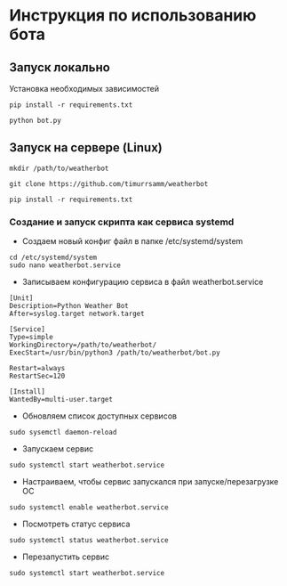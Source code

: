 # Инструкция по использованию бота

## Запуск локально

Установка необходимых зависимостей

`pip install -r requirements.txt`

`python bot.py`

## Запуск на сервере (Linux)

```
mkdir /path/to/weatherbot

git clone https://github.com/timurrsamm/weatherbot

pip install -r requirements.txt

```

### Создание и запуск скрипта как сервиса systemd

- Создаем новый конфиг файл в папке /etc/systemd/system
```
cd /etc/systemd/system
sudo nano weatherbot.service
```

- Записываем конфигурацию сервиса в файл weatherbot.service

```
[Unit]
Description=Python Weather Bot
After=syslog.target network.target

[Service]
Type=simple
WorkingDirectory=/path/to/weatherbot/
ExecStart=/usr/bin/python3 /path/to/weatherbot/bot.py

Restart=always
RestartSec=120

[Install]
WantedBy=multi-user.target
```

- Обновляем список доступных сервисов  

```
sudo sysemctl daemon-reload
```

- Запускаем сервис

```
sudo systemctl start weatherbot.service
```

- Настраиваем, чтобы сервис запускался при запуске/перезагрузке ОС

```
sudo systemctl enable weatherbot.service 
```

- Посмотреть статус сервиса

```
sudo systemctl status weatherbot.service
```

- Перезапустить сервис

```
sudo systemctl start weatherbot.service
```